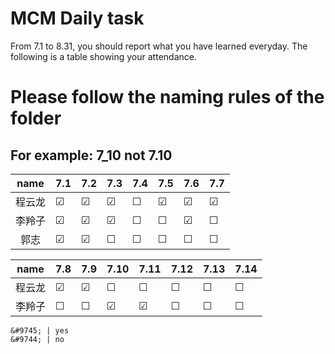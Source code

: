 # MCM Daily task
From 7.1 to 8.31, you should report what you have learned everyday.
The following is a table showing your attendance.

# Please follow the naming rules of the folder
## For example: 7_10 not 7.10

|name   |  7.1  |  7.2  |  7.3  |  7.4  |  7.5  |  7.6  |  7.7  |
|:-----:|  :--  | :---  | :---  | :---  | :---  | :---  | :---  |
|程云龙 |&#9745;|&#9745;|&#9745;|&#9744;|&#9745;|&#9745;|&#9745;|
|李羚子 |&#9745;|&#9745;|&#9745;|&#9744;|&#9744;|&#9745;|&#9744;|
|郭志   |&#9745;|&#9745;|&#9744;|&#9744;|&#9744;|&#9744;|&#9744;|

|name   |  7.8  |  7.9  |  7.10  |  7.11  |  7.12  |  7.13  |  7.14  |
|:-----:|  :--  | :---  | :---  | :---  | :---  | :---  | :---  |
|程云龙 |&#9745;|&#9745;|&#9744;|&#9744;|&#9744;|&#9744;|&#9744;|
|李羚子 |&#9744;|&#9744;|&#9745;|&#9745;|&#9744;|&#9744;|&#9744;|

```
&#9745; | yes
&#9744; | no
```
